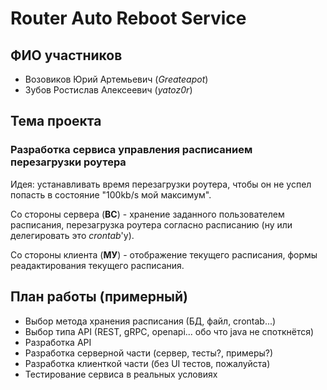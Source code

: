 # Router Auto Reboot Service

## ФИО участников
- Возовиков Юрий Артемьевич (_Greateapot_)
- Зубов Ростислав Алексеевич (_yatoz0r_)

## Тема проекта
### Разработка сервиса управления расписанием перезагрузки роутера

Идея: устанавливать время перезагрузки роутера, чтобы он не успел попасть в состояние "100kb/s мой максимум".

Со стороны сервера (__ВС__) - хранение заданного пользователем расписания, перезагрузка роутера согласно расписанию (ну или делегировать это _crontab_'y).

Со стороны клиента (__МУ__) - отображение текущего расписания, формы реадактирования текущего расписания.


## План работы (примерный)
- Выбор метода хранения расписания (БД, файл, crontab...)
- Выбор типа API (REST, gRPC, openapi... обо что java не споткнётся)
- Разработка API
- Разработка серверной части (сервер, тесты?, примеры?)
- Разработка клиенткой части (без UI тестов, пожалуйста)
- Тестирование сервиса в реальных условиях

